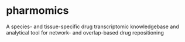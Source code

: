 # pharmomics
A species- and tissue-specific drug transcriptomic knowledgebase and analytical tool for network- and overlap-based drug repositioning
